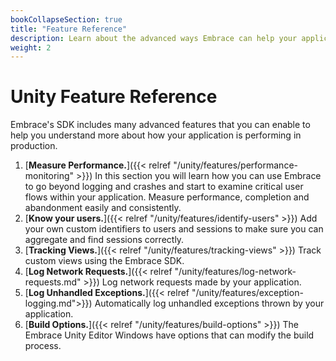 ```yaml
---
bookCollapseSection: true
title: "Feature Reference"
description: Learn about the advanced ways Embrace can help your application
weight: 2
---
```


# Unity Feature Reference

Embrace's SDK includes many advanced features that you can enable to help you understand more about
how your application is performing in production.

1. [**Measure Performance.**]({{< relref "/unity/features/performance-monitoring" >}}) In this section you will learn how you can use Embrace to go beyond logging and crashes and start to examine critical user flows within your application. Measure performance, completion and abandonment easily and consistently.
1. [**Know your users.**]({{< relref "/unity/features/identify-users" >}}) Add your own custom identifiers to users and sessions to make sure you can aggregate and find sessions correctly.
1. [**Tracking Views.**]({{< relref "/unity/features/tracking-views" >}}) Track custom views using the Embrace SDK.
1. [**Log Network Requests.**]({{< relref "/unity/features/log-network-requests.md" >}}) Log network requests made by your application.
1. [**Log Unhandled Exceptions.**]({{< relref "/unity/features/exception-logging.md">}}) Automatically log unhandled exceptions thrown by your application.
1. [**Build Options.**]({{< relref "/unity/features/build-options" >}}) The Embrace Unity Editor Windows have options that can modify the build process.

